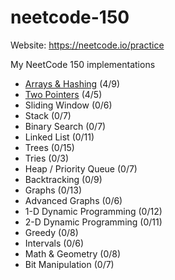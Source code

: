 # neetcode-150
Website: https://neetcode.io/practice

My NeetCode 150 implementations
- [Arrays & Hashing](https://github.com/rchlkim/neetcode-150/tree/main/Array%20%26%20Hashing) (4/9)
- [Two Pointers](https://github.com/rchlkim/neetcode-150/tree/main/Two%20Pointers) (4/5)
- Sliding Window (0/6)
- Stack (0/7)
- Binary Search (0/7)
- Linked List (0/11)
- Trees (0/15)
- Tries (0/3)
- Heap / Priority Queue (0/7)
- Backtracking (0/9)
- Graphs (0/13)
- Advanced Graphs (0/6)
- 1-D Dynamic Programming (0/12)
- 2-D Dynamic Programming (0/11)
- Greedy (0/8)
- Intervals (0/6)
- Math & Geometry (0/8)
- Bit Manipulation (0/7)
